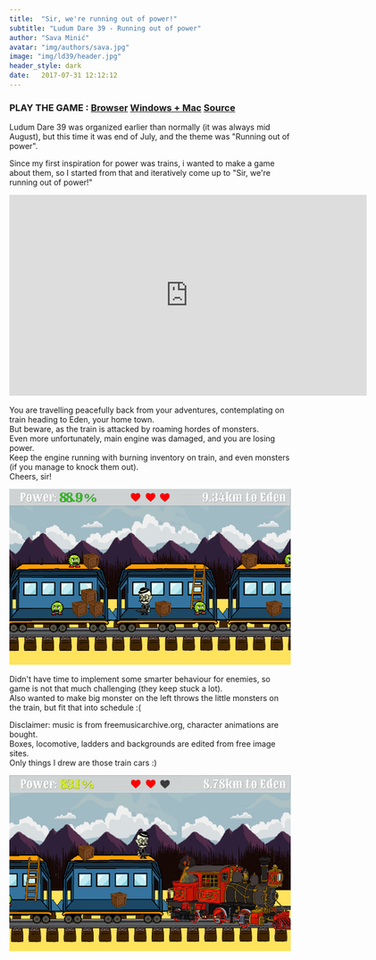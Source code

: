 ```yaml
---
title:  "Sir, we're running out of power!"
subtitle: "Ludum Dare 39 - Running out of power"
author: "Sava Minić"
avatar: "img/authors/sava.jpg"
image: "img/ld39/header.jpg"
header_style: dark
date:   2017-07-31 12:12:12
---
```


### PLAY THE GAME : [Browser](http://sava.ninja/ld39/) [Windows + Mac](http://gamejolt.com/games/sir_running_out_of_power/273013)  [Source](https://github.com/SavaMinic/ld39)

Ludum Dare 39 was organized earlier than normally (it was always mid August), but this time it was end of July, and the theme was "Running out of power".

Since my first inspiration for power was trains, i wanted to make a game about them, so I started from that and iteratively come up to "Sir, we're running out of power!"

<iframe width="640" height="360" src="https://www.youtube.com/embed/hmW_thUCZmQ?rel=0" frameborder="0" allowfullscreen></iframe>

You are travelling peacefully back from your adventures, contemplating on train heading to Eden, your home town.<br />
But beware, as the train is attacked by roaming hordes of monsters.<br />
Even more unfortunately, main engine was damaged, and you are losing power.<br />
Keep the engine running with burning inventory on train, and even monsters (if you manage to knock them out).<br />
Cheers, sir!<br />

<img class="def_image" src="/img/ld39/shot1.jpg" />

Didn't have time to implement some smarter behaviour for enemies, so game is not that much challenging (they keep stuck a lot).<br />
Also wanted to make big monster on the left throws the little monsters on the train, but fit that into schedule :(

Disclaimer: music is from freemusicarchive.org, character animations are bought.<br />
Boxes, locomotive, ladders and backgrounds are edited from free image sites.<br />
Only things I drew are those train cars :)

<img class="def_image" src="/img/ld39/shot2.jpg" />